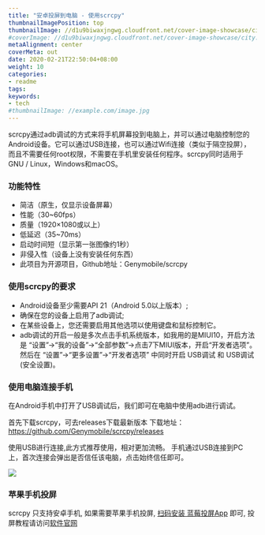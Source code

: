 ```yaml
---
title: "安卓投屏到电脑 - 使用scrcpy"
thumbnailImagePosition: top
thumbnailImage: //d1u9biwaxjngwg.cloudfront.net/cover-image-showcase/city-750.jpg
#coverImage: //d1u9biwaxjngwg.cloudfront.net/cover-image-showcase/city.jpg
metaAlignment: center
coverMeta: out
date: 2020-02-21T22:50:04+08:00
weight: 10
categories:
- readme
tags:
keywords:
- tech
#thumbnailImage: //example.com/image.jpg
---
```


<!--more-->
 scrcpy通过adb调试的方式来将手机屏幕投到电脑上，并可以通过电脑控制您的Android设备。它可以通过USB连接，也可以通过Wifi连接（类似于隔空投屏），而且不需要任何root权限，不需要在手机里安装任何程序。scrcpy同时适用于GNU / Linux，Windows和macOS。

### 功能特性

- 简洁（原生，仅显示设备屏幕）
- 性能（30~60fps）
- 质量（1920×1080或以上）
- 低延迟（35~70ms）
- 启动时间短（显示第一张图像约1秒）
- 非侵入性（设备上没有安装任何东西）
- 此项目为开源项目，Github地址：Genymobile/scrcpy 

### 使用scrcpy的要求
- Android设备至少需要API 21（Android 5.0以上版本）;
- 确保在您的设备上启用了adb调试;
- 在某些设备上，您还需要启用其他选项以使用键盘和鼠标控制它。
- adb调试的开启一般是多次点击手机系统版本，如我用的是MIUI10，开启方法是 “设置”->“我的设备”->“全部参数”->点击7下MIUI版本，开启“开发者选项”。然后在 “设置”->“更多设置”->“开发者选项” 中同时开启 USB调试 和 USB调试(安全设置)。


 
### 使用电脑连接手机
在Android手机中打开了USB调试后，我们即可在电脑中使用adb进行调试。

首先下载scrcpy，可去releases下载最新版本 
下载地址：https://github.com/Genymobile/scrcpy/releases

使用USB进行连接,此方式推荐使用，相对更加流畅。
手机通过USB连接到PC上，首次连接会弹出是否信任该电脑，点击始终信任即可。
 
![](http://deeprd.com/docs/img/scrcpy.png)  

 ### 苹果手机投屏
 scrcpy 只支持安卓手机, 如果需要苹果手机投屏, [扫码安装 蓝莓投屏App](http://d.deeprd.com/nlpv) 即可, 投屏教程请访问[软件官网](http://deeprd.com/) 
